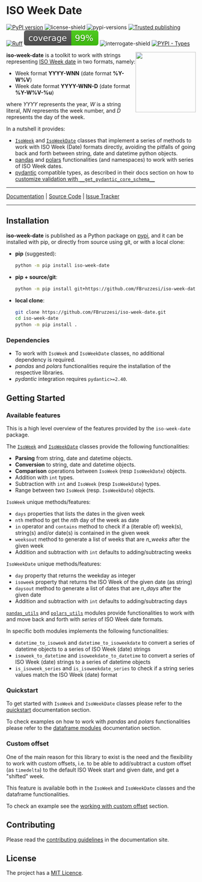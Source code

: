 # ISO Week Date

[![PyPI version](https://badge.fury.io/py/iso-week-date.svg)](https://badge.fury.io/py/iso-week-date)
![license-shield](https://img.shields.io/github/license/FBruzzesi/iso-week-date)
![pypi-versions](https://img.shields.io/pypi/pyversions/iso-week-date)
[![Trusted publishing](https://img.shields.io/badge/Trusted_publishing-Provides_attestations-bright_green)](https://peps.python.org/pep-0740/)
[![Ruff](https://img.shields.io/endpoint?url=https://raw.githubusercontent.com/astral-sh/ruff/main/assets/badge/v2.json)](https://github.com/astral-sh/ruff)
![coverage](docs/img/coverage.svg)
![interrogate-shield](docs/img/interrogate-shield.svg)
[![PYPI - Types](https://img.shields.io/pypi/types/iso-week-date)](https://pypi.org/project/iso-week-date)

<img src="docs/img/iso-week-date-logo.svg" width=160 height=160 align="right">

**iso-week-date** is a toolkit to work with strings representing [ISO Week date](https://en.wikipedia.org/wiki/ISO_week_date) in two formats, namely:

- Week format **YYYY-WNN** (date format **%Y-W%V**)
- Week date format **YYYY-WNN-D** (date format **%Y-W%V-%u**)

where _YYYY_ represents the year, _W_ is a string literal, _NN_ represents the week number, and _D_ represents the day of the week.

In a nutshell it provides:

- [`IsoWeek`](https://fbruzzesi.github.io/iso-week-date/api/isoweek/) and [`IsoWeekDate`](https://fbruzzesi.github.io/iso-week-date/api/isoweekdate/) classes that implement a series of methods to work with ISO Week (Date) formats directly, avoiding the pitfalls of going back and forth between string, date and datetime python objects.
- [pandas](https://fbruzzesi.github.io/iso-week-date/api/pandas/) and [polars](https://fbruzzesi.github.io/iso-week-date/api/polars/) functionalities (and namespaces) to work with series of ISO Week dates.
- [pydantic](https://fbruzzesi.github.io/iso-week-date/user-guide/pydantic/) compatible types, as described in their docs section on how to [customize validation with `__get_pydantic_core_schema__`](https://docs.pydantic.dev/latest/concepts/types/#customizing-validation-with-__get_pydantic_core_schema__)

---

[Documentation](https://fbruzzesi.github.io/iso-week-date/) | [Source Code](https://github.com/fbruzzesi/iso-week-date/) | [Issue Tracker](https://github.com/fbruzzesi/iso-week-date/issues)

---

## Installation

**iso-week-date** is published as a Python package on [pypi](https://pypi.org/project/iso-week-date/), and it can be installed with pip, or directly from source using git, or with a local clone:

- **pip** (suggested):

    ```bash
    python -m pip install iso-week-date
    ```

- **pip + source/git**:

    ```bash
    python -m pip install git+https://github.com/FBruzzesi/iso-week-date.git
    ```

- **local clone**:

    ```bash
    git clone https://github.com/FBruzzesi/iso-week-date.git
    cd iso-week-date
    python -m pip install .
    ```

### Dependencies

- To work with `IsoWeek` and `IsoWeekDate` classes, no additional dependency is required.
- _pandas_ and _polars_ functionalities require the installation of the respective libraries.
- _pydantic_ integration requires `pydantic>=2.40`.

## Getting Started

### Available features

This is a high level overview of the features provided by the `iso-week-date` package.

The [`IsoWeek`](https://fbruzzesi.github.io/iso-week-date/api/isoweek/) and [`IsoWeekDate`](https://fbruzzesi.github.io/iso-week-date/api/isoweekdate/) classes provide the following functionalities:

- **Parsing** from string, date and datetime objects.
- **Conversion** to string, date and datetime objects.
- **Comparison** operations between `IsoWeek` (resp `IsoWeekDate`) objects.
- Addition with `int` types.
- Subtraction with `int` and `IsoWeek` (resp `IsoWeekDate`) types.
- Range between two `IsoWeek` (resp. `IsoWeekDate`) objects.

`IsoWeek` unique methods/features:

- `days` properties that lists the dates in the given week
- `nth` method to get the _nth_ day of the week as date
- `in` operator and `contains` method to check if a (iterable of) week(s), string(s) and/or date(s) is contained in the given week
- `weeksout` method to generate a list of weeks that are _n\_weeks_ after the given week
- Addition and subtraction with `int` defaults to adding/subtracting weeks

`IsoWeekDate` unique methods/features:

- `day` property that returns the weekday as integer
- `isoweek` property that returns the ISO Week of the given date (as string)
- `daysout` method to generate a list of dates that are _n\_days_ after the given date
- Addition and subtraction with `int` defaults to adding/subtracting days

[`pandas_utils`](https://fbruzzesi.github.io/iso-week-date/api/pandas/) and [`polars_utils`](https://fbruzzesi.github.io/iso-week-date/api/polars/) modules provide functionalities to work with and move back and forth with _series_ of ISO Week date formats.

In specific both modules implements the following functionalities:

- `datetime_to_isoweek` and `datetime_to_isoweekdate` to convert a series of datetime objects to a series of ISO Week (date) strings
- `isoweek_to_datetime` and `isoweekdate_to_datetime` to convert a series of ISO Week (date) strings to a series of datetime objects
- `is_isoweek_series` and `is_isoweekdate_series` to check if a string series values match the ISO Week (date) format

### Quickstart

To get started with `IsoWeek` and `IsoWeekDate` classes please refer to the [quickstart](https://fbruzzesi.github.io/iso-week-date/user-guide/quickstart/) documentation section.

To check examples on how to work with _pandas_ and _polars_ functionalities please refer to the [dataframe modules](https://fbruzzesi.github.io/iso-week-date/user-guide/dataframe-modules/) documentation section.

### Custom offset

One of the main reason for this library to exist is the need and the flexibility to work with custom offsets, i.e. to be able to add/subtract a custom offset (as `timedelta`) to the default ISO Week start and given date, and get a "shifted" week.

This feature is available both in the `IsoWeek` and `IsoWeekDate` classes and the dataframe functionalities.

To check an example see the [working with custom offset](https://fbruzzesi.github.io/iso-week-date/user-guide/quickstart/#working-with-custom-offset) section.

## Contributing

Please read the [contributing guidelines](https://fbruzzesi.github.io/iso-week-date/contribute/) in the documentation site.

## License

The project has a [MIT Licence](https://github.com/FBruzzesi/iso-week-date/blob/main/LICENSE).
